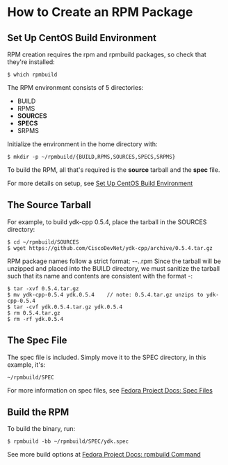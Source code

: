 # How to Create an RPM Package
## Set Up CentOS Build Environment
RPM creation requires the rpm and rpmbuild packages, so check that they're installed:
```
$ which rpmbuild
```

The RPM environment consists of 5 directories:
* BUILD
* RPMS
* **SOURCES**
* **SPECS**
* SRPMS

Initialize the environment in the home directory with:
```
$ mkdir -p ~/rpmbuild/{BUILD,RPMS,SOURCES,SPECS,SRPMS}
```
To build the RPM, all that's required is the **source** tarball and the **spec** file.

For more details on setup, see [Set Up CentOS Build Environment](https://wiki.centos.org/HowTos/SetupRpmBuildEnvironment) 

## The Source Tarball
For example, to build ydk-cpp 0.5.4, place the tarball in the SOURCES directory:
```
$ cd ~/rpmbuild/SOURCES
$ wget https://github.com/CiscoDevNet/ydk-cpp/archive/0.5.4.tar.gz
```

RPM package names follow a strict format: <name>-<version>-<release>.<architecture>.rpm
Since the tarball will be unzipped and placed into the BUILD directory, we must sanitize the tarball such that its name and contents are consistent with the format <name>-<version>:
```
$ tar -xvf 0.5.4.tar.gz
$ mv ydk-cpp-0.5.4 ydk.0.5.4    // note: 0.5.4.tar.gz unzips to ydk-cpp-0.5.4
$ tar -cvf ydk.0.5.4.tar.gz ydk.0.5.4
$ rm 0.5.4.tar.gz
$ rm -rf ydk.0.5.4
```

## The Spec File
The spec file is included. Simply move it to the SPEC directory, in this example, it's:
```
~/rpmbuild/SPEC
```
For more information on spec files, see [Fedora Project Docs: Spec Files](https://docs.fedoraproject.org/en-US/Fedora_Draft_Documentation/0.1/html/RPM_Guide/ch-specfiles.html)

## Build the RPM
To build the binary, run:
```
$ rpmbuild -bb ~/rpmbuild/SPEC/ydk.spec
```
See more build options at [Fedora Project Docs: rpmbuild Command](https://docs.fedoraproject.org/en-US/Fedora_Draft_Documentation/0.1/html/RPM_Guide/ch08s02s04.html)